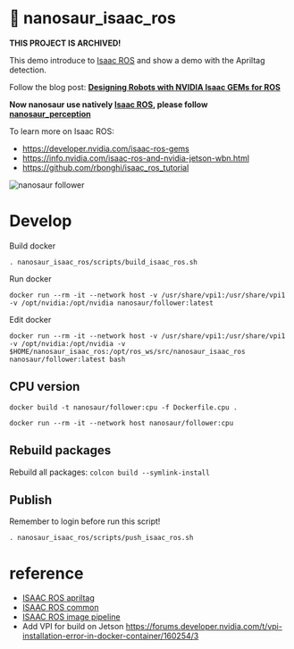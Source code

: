 # 🍏 nanosaur_isaac_ros

**THIS PROJECT IS ARCHIVED!**

This demo introduce to [Isaac ROS](https://developer.nvidia.com/isaac-ros-gems) and show a demo with the Apriltag detection.

Follow the blog post: [**Designing Robots with NVIDIA Isaac GEMs for ROS**](https://developer.nvidia.com/blog/designing-robots-with-isaac-gems-for-ros/)

**Now nanosaur use natively [Isaac ROS](https://developer.nvidia.com/isaac-ros-gems), please follow [nanosaur_perception](https://github.com/rnanosaur/nanosaur_perception)**

To learn more on Isaac ROS:
 * https://developer.nvidia.com/isaac-ros-gems
 * https://info.nvidia.com/isaac-ros-and-nvidia-jetson-wbn.html
 * https://github.com/rbonghi/isaac_ros_tutorial

![nanosaur follower](https://nanosaur.ai/assets/images/nanosaur_follower.jpg)

# Develop

Build docker
```
. nanosaur_isaac_ros/scripts/build_isaac_ros.sh 
```

Run docker
```
docker run --rm -it --network host -v /usr/share/vpi1:/usr/share/vpi1 -v /opt/nvidia:/opt/nvidia nanosaur/follower:latest
```

Edit docker
```
docker run --rm -it --network host -v /usr/share/vpi1:/usr/share/vpi1 -v /opt/nvidia:/opt/nvidia -v $HOME/nanosaur_isaac_ros:/opt/ros_ws/src/nanosaur_isaac_ros nanosaur/follower:latest bash
```

## CPU version

```
docker build -t nanosaur/follower:cpu -f Dockerfile.cpu .
```

```
docker run --rm -it --network host nanosaur/follower:cpu
```

## Rebuild packages

Rebuild all packages: `colcon build --symlink-install`

## Publish

Remember to login before run this script!
```
. nanosaur_isaac_ros/scripts/push_isaac_ros.sh 
```

# reference

* [ISAAC ROS apriltag](https://github.com/NVIDIA-AI-IOT/isaac_ros_apriltag.git)
* [ISAAC ROS common](https://github.com/NVIDIA-AI-IOT/isaac_ros_common.git)
* [ISAAC ROS image pipeline](https://github.com/NVIDIA-AI-IOT/isaac_ros_image_pipeline.git)
* Add VPI for build on Jetson https://forums.developer.nvidia.com/t/vpi-installation-error-in-docker-container/160254/3